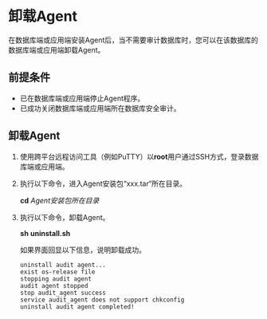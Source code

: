# 卸载Agent<a name="ZH-CN_TOPIC_0146117470"></a>

在数据库端或应用端安装Agent后，当不需要审计数据库时，您可以在该数据库的数据库端或应用端卸载Agent。

## 前提条件<a name="section070891116319"></a>

-   已在数据库端或应用端停止Agent程序。
-   已成功关闭数据库端或应用端所在数据库安全审计。

## 卸载Agent<a name="section7772833173515"></a>

1.  使用跨平台远程访问工具（例如PuTTY）以**root**用户通过SSH方式，登录数据库端或应用端。
2.  执行以下命令，进入Agent安装包“xxx.tar“所在目录。

    **cd** _Agent安装包所在目录_

3.  执行以下命令，卸载Agent。

    **sh** **uninstall.sh**

    如果界面回显以下信息，说明卸载成功。

    ```
    uninstall audit agent...
    exist os-release file
    stopping audit agent
    audit agent stopped
    stop audit_agent success
    service audit_agent does not support chkconfig
    uninstall audit agent completed!
    ```


